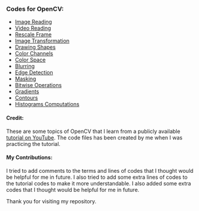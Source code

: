 ### Codes for OpenCV:
- [Image Reading](https://github.com/tanvirnwu/OpenCV/blob/master/Codes/ImageRead.py)
- [Video Reading](https://github.com/tanvirnwu/OpenCV/blob/master/Codes/VideoRead.py)
- [Rescale Frame](https://github.com/tanvirnwu/OpenCV/blob/master/Codes/RescaleFrame.py)
- [Image Transformation](https://github.com/tanvirnwu/OpenCV/blob/master/Codes/ImageTransformation.py)
- [Drawing Shapes](https://github.com/tanvirnwu/OpenCV/blob/master/Codes/Draw.py)
- [Color Channels](https://github.com/tanvirnwu/OpenCV/blob/master/Codes/ColorChannels.py)
- [Color Space](https://github.com/tanvirnwu/OpenCV/blob/master/Codes/ColorSpaces.py)
- [Blurring](https://github.com/tanvirnwu/OpenCV/blob/master/Codes/Blurring.py)
- [Edge Detection](https://github.com/tanvirnwu/OpenCV/blob/master/Codes/CV%20Basics.py)
- [Masking](https://github.com/tanvirnwu/OpenCV/blob/master/Codes/Masking.py)
- [Bitwise Operations](https://github.com/tanvirnwu/OpenCV/blob/master/Codes/BITWiseOperators.py)
- [Gradients](https://github.com/tanvirnwu/OpenCV/blob/master/Codes/Gradients.py)
- [Contours](https://github.com/tanvirnwu/OpenCV/blob/master/Codes/Contour.py)
- [Histograms Computations](https://github.com/tanvirnwu/OpenCV/blob/master/Codes/HistogramComputation.py)

#### Credit:
These are some topics of OpenCV that I learn from a publicly available [tutorial on YouTube](https://www.youtube.com/watch?v=oXlwWbU8l2o). The code files has been created by me when I was practicing the tutorial.

#### My Contributions:
I tried to add comments to the terms and lines of codes that I thought would be helpful for me in future. I also tried to add some extra lines of codes to the tutorial codes to make it more understandable. I also added some extra codes that I thought would be helpful for me in future.

Thank you for visiting my repository.

